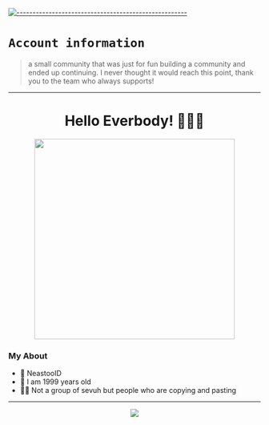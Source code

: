 [![-----------------------------------------------------](https://raw.githubusercontent.com/andreasbm/readme/master/assets/lines/colored.png)](#table-of-contents)

# `Account information`
> a small community that was just for fun building a community and ended up continuing. I never thought it would reach this point, thank you to the team who always supports!

---------

<h1 align="center">Hello Everbody! 🗿👌🏻</h1>
<p align="center">
  <img src="https://media.tenor.com/609sc-UxciwAAAAC/dancing-oshi-no-ko.gif" height=400 />
</p>

### My About
- 👤 NeastooID
- 💌 I am 1999 years old 
- 👨‍💻 Not a group of sevuh but people who are copying and pasting 

------

<p align="center">
<img src="https://github-profile-summary-cards.vercel.app/api/cards/profile-details?username=NpnpicyAvailable&theme=monokai" />
  
